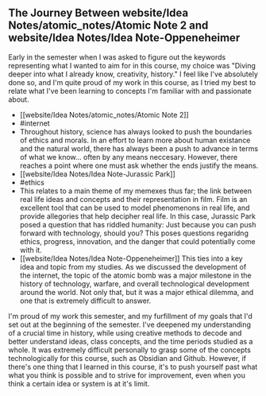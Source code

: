 ## The Journey Between website/Idea Notes/atomic_notes/Atomic Note 2 and website/Idea Notes/Idea Note-Oppeneheimer

Early in the semester when I was asked to figure out the keywords representing what I wanted to aim for in this course, my choice was "Diving deeper into what I already know, creativity, history." I feel like I've absolutely done so, and I'm quite proud of my work in this course, as I tried my best to relate what I've been learning to concepts I'm familiar with and passionate about. 
- [[website/Idea Notes/atomic_notes/Atomic Note 2]]
- #internet
- Throughout history, science has always looked to push the boundaries of ethics and morals. In an effort to learn more about human existance and the natural world, there has always been a push to advance in terms of what we know... often by any means neccesary. However, there reaches a point where one must ask whether the ends justify the means.
- [[website/Idea Notes/Idea Note-Jurassic Park]]
- #ethics
- This relates to a main theme of my memexes thus far; the link between real life ideas and concepts and their representation in film. Film is an excellent tool that can be used to model phenomenons in real life, and provide allegories that help decipher real life. In this case, Jurassic Park posed a question that has riddled humanity: Just because you can push forward with technology, should you? This poses questions regaridng ethics, progress, innovation, and the danger that could potentially come with it.
- [[website/Idea Notes/Idea Note-Oppeneheimer]]
This ties into a key idea and topic from my studies. As we discussed the development of the internet, the topic of the atomic bomb was a major milestone in the history of technology, warfare, and overall technological development around the world. Not only that, but it was a major ethical dilemma, and one that is extremely difficult to answer.

I'm proud of my work this semester, and my furfillment of my goals that I'd set out at the beginning of the semester. I've deepened my understanding of a crucial time in history, while using creative methods to decode and better understand ideas, class concepts, and the time periods studied as a whole. It was extremely difficult personally to grasp some of the concepts technologically for this course, such as Obsidian and Github. However, if there's one thing that I learned in this course, it's to push yourself past what what you think is possible and to strive for improvement, even when you think a certain idea or system is at it's limit. 